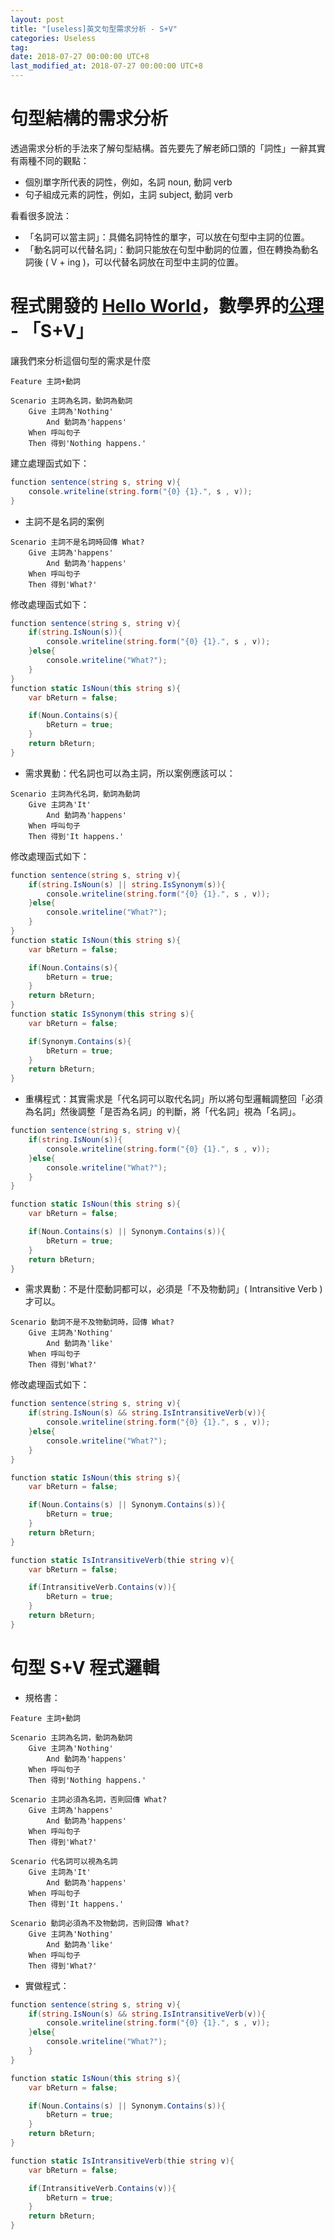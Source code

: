 ```yaml
---
layout: post
title: "[useless]英文句型需求分析 - S+V"
categories: Useless
tag: 
date: 2018-07-27 00:00:00 UTC+8 
last_modified_at: 2018-07-27 00:00:00 UTC+8 
---
```


# 句型結構的需求分析
透過需求分析的手法來了解句型結構。首先要先了解老師口頭的「詞性」一辭其實有兩種不同的觀點：
* 個別單字所代表的詞性，例如，名詞 noun, 動詞 verb 
* 句子組成元素的詞性，例如，主詞 subject, 動詞 verb 

看看很多說法：
* 「名詞可以當主詞」：具備名詞特性的單字，可以放在句型中主詞的位置。
* 「動名詞可以代替名詞」：動詞只能放在句型中動詞的位置，但在轉換為動名詞後 ( V + ing )，可以代替名詞放在司型中主詞的位置。

# 程式開發的 [Hello World](https://zh.wikipedia.org/wiki/Hello_World)，數學界的[公理](https://zh.wikipedia.org/wiki/%E5%85%AC%E7%90%86) - 「S+V」


讓我們來分析這個句型的需求是什麼

```
Feature 主詞+動詞

Scenario 主詞為名詞，動詞為動詞
    Give 主詞為'Nothing' 
        And 動詞為'happens'
    When 呼叫句子
    Then 得到'Nothing happens.'    
```

建立處理函式如下：

```csharp
function sentence(string s, string v){
    console.writeline(string.form("{0} {1}.", s , v));
}
```

* 主詞不是名詞的案例
```
Scenario 主詞不是名詞時回傳 What?
    Give 主詞為'happens' 
        And 動詞為'happens'
    When 呼叫句子
    Then 得到'What?'    
```

修改處理函式如下：

```csharp
function sentence(string s, string v){
    if(string.IsNoun(s)){
        console.writeline(string.form("{0} {1}.", s , v));
    }else{
        console.writeline("What?");
    }
}
function static IsNoun(this string s){
    var bReturn = false;

    if(Noun.Contains(s){
        bReturn = true;
    }
    return bReturn;
}
```


* 需求異動：代名詞也可以為主詞，所以案例應該可以：
```
Scenario 主詞為代名詞，動詞為動詞
    Give 主詞為'It' 
        And 動詞為'happens'
    When 呼叫句子
    Then 得到'It happens.'    
```

修改處理函式如下：

```csharp
function sentence(string s, string v){
    if(string.IsNoun(s) || string.IsSynonym(s)){
        console.writeline(string.form("{0} {1}.", s , v));
    }else{
        console.writeline("What?");
    }
}
function static IsNoun(this string s){
    var bReturn = false;

    if(Noun.Contains(s){
        bReturn = true;
    }
    return bReturn;
}
function static IsSynonym(this string s){
    var bReturn = false;

    if(Synonym.Contains(s){
        bReturn = true;
    }
    return bReturn;
}
```

* 重構程式：其實需求是「代名詞可以取代名詞」所以將句型邏輯調整回「必須為名詞」然後調整「是否為名詞」的判斷，將「代名詞」視為「名詞」。

```csharp
function sentence(string s, string v){
    if(string.IsNoun(s)){
        console.writeline(string.form("{0} {1}.", s , v));
    }else{
        console.writeline("What?");
    }
}

function static IsNoun(this string s){
    var bReturn = false;

    if(Noun.Contains(s) || Synonym.Contains(s)){
        bReturn = true;
    }
    return bReturn;
}
```

* 需求異動：不是什麼動詞都可以，必須是「不及物動詞」( Intransitive Verb ) 才可以。
```
Scenario 動詞不是不及物動詞時，回傳 What?
    Give 主詞為'Nothing' 
        And 動詞為'like'
    When 呼叫句子
    Then 得到'What?'    
```

修改處理函式如下：

```csharp
function sentence(string s, string v){
    if(string.IsNoun(s) && string.IsIntransitiveVerb(v)){
        console.writeline(string.form("{0} {1}.", s , v));
    }else{
        console.writeline("What?");
    }
}

function static IsNoun(this string s){
    var bReturn = false;

    if(Noun.Contains(s) || Synonym.Contains(s)){
        bReturn = true;
    }
    return bReturn;
}

function static IsIntransitiveVerb(thie string v){
    var bReturn = false;

    if(IntransitiveVerb.Contains(v)){
        bReturn = true;
    }
    return bReturn;
}
```
# 句型 S+V 程式邏輯

* 規格書：
```
Feature 主詞+動詞

Scenario 主詞為名詞，動詞為動詞
    Give 主詞為'Nothing' 
        And 動詞為'happens'
    When 呼叫句子
    Then 得到'Nothing happens.'    

Scenario 主詞必須為名詞，否則回傳 What?
    Give 主詞為'happens' 
        And 動詞為'happens'
    When 呼叫句子
    Then 得到'What?'   

Scenario 代名詞可以視為名詞
    Give 主詞為'It' 
        And 動詞為'happens'
    When 呼叫句子
    Then 得到'It happens.'   

Scenario 動詞必須為不及物動詞，否則回傳 What?
    Give 主詞為'Nothing' 
        And 動詞為'like'
    When 呼叫句子
    Then 得到'What?'  
```

* 實做程式：
```csharp
function sentence(string s, string v){
    if(string.IsNoun(s) && string.IsIntransitiveVerb(v)){
        console.writeline(string.form("{0} {1}.", s , v));
    }else{
        console.writeline("What?");
    }
}

function static IsNoun(this string s){
    var bReturn = false;

    if(Noun.Contains(s) || Synonym.Contains(s)){
        bReturn = true;
    }
    return bReturn;
}

function static IsIntransitiveVerb(thie string v){
    var bReturn = false;

    if(IntransitiveVerb.Contains(v)){
        bReturn = true;
    }
    return bReturn;
}
```
